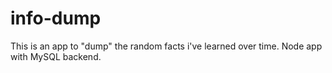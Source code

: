 # info-dump
This is an app to "dump" the random facts i've learned over time. Node app with MySQL backend. 
